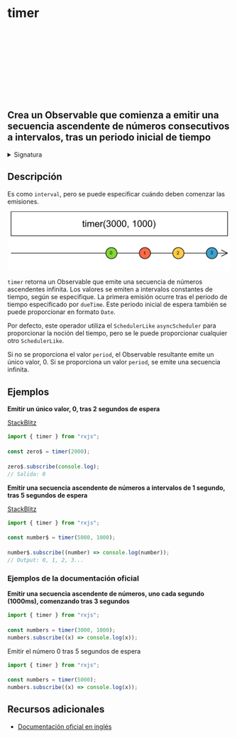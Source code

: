 <div class="page-heading">

# timer

<a target="_blank" href="https://github.com/ReactiveX/rxjs/blob/master/src/internal/observable/timer.ts">
<svg>
  <use xlink:href="/assets/icons/github.svg#github"></use>
</svg>
</a>
</div>

<h2 class="subtitle"> Crea un Observable que comienza a emitir una secuencia ascendente de números consecutivos a intervalos, tras un periodo inicial de tiempo
</h2>

<details>
<summary>Signatura</summary>

### Firma

`timer(dueTime: number | Date = 0, periodOrScheduler?: number | SchedulerLike, scheduler?: SchedulerLike): Observable<number>`

### Parámetros

<table>
<tr><td>dueTime</td><td>Opcional. El valor por defecto es <code>0</code>.
El valor del retraso inicial que esperar antes de emitir el primer valor, especificado como objeto <code>Date</code> o como <code>Integer</code>, en milisegundos.</td></tr>
<tr><td>periodOrScheduler</td><td>Opcional. El valor por defecto es <code>undefined</code>.
El periodo de tiempo entre emisiones.</td></tr>
<tr><td>scheduler</td><td>Opcional. El valor por defecto es <code>undefined</code>.
EL <code>SchedulerLike</code> que utilizar para planificar las emisiones, proporcionando la noción de 'tiempo'.</td></tr>
</table>

### Retorna

`Observable<number>`: Un Observable que emite una secuencia ascendente de números consecutivos, comenzando por el valor 0, tras un periodo de tiempo inicial especificado por `dueTime`.

</details>

## Descripción

Es como `interval`, pero se puede especificar cuándo deben comenzar las emisiones.

<img src="assets/images/marble-diagrams/creation/timer.png" alt="Diagrama de canicas de timer">

`timer` retorna un Observable que emite una secuencia de números ascendentes infinita. Los valores se emiten a intervalos constantes de tiempo, según se especifique. La primera emisión ocurre tras el periodo de tiempo especificado por `dueTime`. Este periodo inicial de espera también se puede proporcionar en formato `Date`.

Por defecto, este operador utiliza el `SchedulerLike` `asyncScheduler` para proporcionar la noción del tiempo, pero se le puede proporcionar cualquier otro `SchedulerLike`.

Si no se proporciona el valor `period`, el Observable resultante emite un único valor, 0. Si se proporciona un valor `period`, se emite una secuencia infinita.

## Ejemplos

**Emitir un único valor, 0, tras 2 segundos de espera**

<a target="_blank" href="https://stackblitz.com/edit/docu-rxjs-timer?file=index.ts">StackBlitz</a>

```javascript
import { timer } from "rxjs";

const zero$ = timer(2000);

zero$.subscribe(console.log);
// Salida: 0
```

**Emitir una secuencia ascendente de números a intervalos de 1 segundo, tras 5 segundos de espera**

<a target="_blank" href="https://stackblitz.com/edit/docu-rxjs-timer-2?file=index.ts">StackBlitz</a>

```javascript
import { timer } from "rxjs";

const number$ = timer(5000, 1000);

number$.subscribe((number) => console.log(number));
// Output: 0, 1, 2, 3...
```

### Ejemplos de la documentación oficial

**Emitir una secuencia ascendente de números, uno cada segundo (1000ms), comenzando tras 3 segundos**

```javascript
import { timer } from "rxjs";

const numbers = timer(3000, 1000);
numbers.subscribe((x) => console.log(x));
```

Emitir el número 0 tras 5 segundos de espera

```javascript
import { timer } from "rxjs";

const numbers = timer(5000);
numbers.subscribe((x) => console.log(x));
```

## Recursos adicionales

- <a target="_blank" href="https://rxjs.dev/api/index/function/timer">Documentación oficial en inglés</a>
